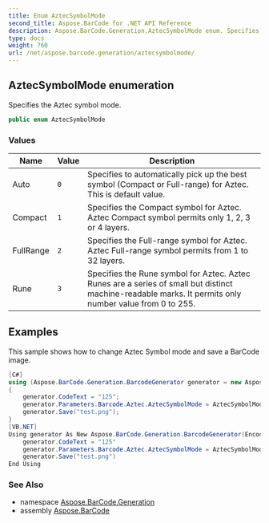 ```yaml
---
title: Enum AztecSymbolMode
second_title: Aspose.BarCode for .NET API Reference
description: Aspose.BarCode.Generation.AztecSymbolMode enum. Specifies the Aztec symbol mode
type: docs
weight: 760
url: /net/aspose.barcode.generation/aztecsymbolmode/
---
```

## AztecSymbolMode enumeration

Specifies the Aztec symbol mode.

```csharp
public enum AztecSymbolMode
```

### Values

| Name | Value | Description |
| --- | --- | --- |
| Auto | `0` | Specifies to automatically pick up the best symbol (Compact or Full-range) for Aztec. This is default value. |
| Compact | `1` | Specifies the Compact symbol for Aztec. Aztec Compact symbol permits only 1, 2, 3 or 4 layers. |
| FullRange | `2` | Specifies the Full-range symbol for Aztec. Aztec Full-range symbol permits from 1 to 32 layers. |
| Rune | `3` | Specifies the Rune symbol for Aztec. Aztec Runes are a series of small but distinct machine-readable marks. It permits only number value from 0 to 255. |

## Examples

This sample shows how to change Aztec Symbol mode and save a BarCode image.

```csharp
[C#]
using (Aspose.BarCode.Generation.BarcodeGenerator generator = new Aspose.BarCode.Generation.BarcodeGenerator(EncodeTypes.Aztec))
{
    generator.CodeText = "125";
    generator.Parameters.Barcode.Aztec.AztecSymbolMode = AztecSymbolMode.Rune;
    generator.Save("test.png");
}
[VB.NET]
Using generator As New Aspose.BarCode.Generation.BarcodeGenerator(EncodeTypes.Aztec)
    generator.CodeText = "125"
    generator.Parameters.Barcode.Aztec.AztecSymbolMode = AztecSymbolMode.Rune
    generator.Save("test.png")
End Using
```

### See Also

* namespace [Aspose.BarCode.Generation](../../aspose.barcode.generation/)
* assembly [Aspose.BarCode](../../)


